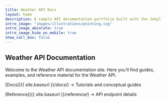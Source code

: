 ```yaml
---
title: Weather API Docs
layout: home
description: A sample API documentation portfolio built with the Jekyll Serif theme.
intro_image: "images/illustrations/pointing.svg"
intro_image_absolute: true
intro_image_hide_on_mobile: true
show_call_box: false
---
```


## Weather API Documentation

Welcome to the Weather API documentation site.
Here you’ll find guides, examples, and reference material for the Weather API.

[Docs]({{ site.baseurl }}/docs/) → Tutorials and conceptual guides

[Reference]({{ site.baseurl }}/reference/) → API endpoint details